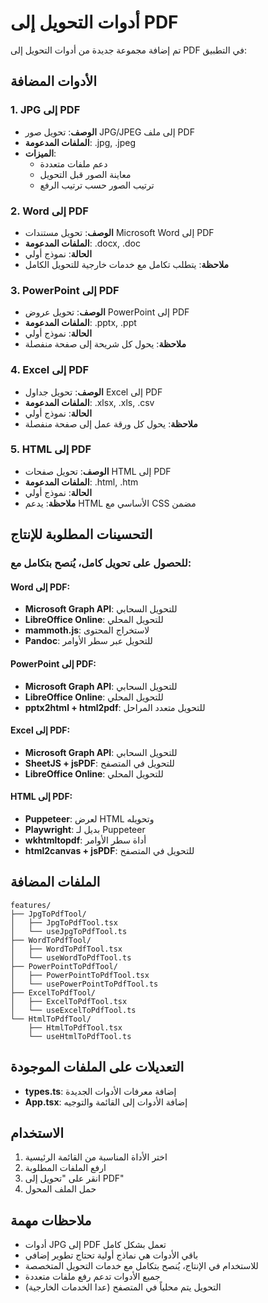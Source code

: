 # أدوات التحويل إلى PDF

تم إضافة مجموعة جديدة من أدوات التحويل إلى PDF في التطبيق:

## الأدوات المضافة

### 1. JPG إلى PDF
- **الوصف**: تحويل صور JPG/JPEG إلى ملف PDF
- **الملفات المدعومة**: .jpg, .jpeg
- **الميزات**: 
  - دعم ملفات متعددة
  - معاينة الصور قبل التحويل
  - ترتيب الصور حسب ترتيب الرفع

### 2. Word إلى PDF
- **الوصف**: تحويل مستندات Microsoft Word إلى PDF
- **الملفات المدعومة**: .docx, .doc
- **الحالة**: نموذج أولي
- **ملاحظة**: يتطلب تكامل مع خدمات خارجية للتحويل الكامل

### 3. PowerPoint إلى PDF
- **الوصف**: تحويل عروض PowerPoint إلى PDF
- **الملفات المدعومة**: .pptx, .ppt
- **الحالة**: نموذج أولي
- **ملاحظة**: يحول كل شريحة إلى صفحة منفصلة

### 4. Excel إلى PDF
- **الوصف**: تحويل جداول Excel إلى PDF
- **الملفات المدعومة**: .xlsx, .xls, .csv
- **الحالة**: نموذج أولي
- **ملاحظة**: يحول كل ورقة عمل إلى صفحة منفصلة

### 5. HTML إلى PDF
- **الوصف**: تحويل صفحات HTML إلى PDF
- **الملفات المدعومة**: .html, .htm
- **الحالة**: نموذج أولي
- **ملاحظة**: يدعم HTML الأساسي مع CSS مضمن

## التحسينات المطلوبة للإنتاج

### للحصول على تحويل كامل، يُنصح بتكامل مع:

#### Word إلى PDF:
- **Microsoft Graph API**: للتحويل السحابي
- **LibreOffice Online**: للتحويل المحلي
- **mammoth.js**: لاستخراج المحتوى
- **Pandoc**: للتحويل عبر سطر الأوامر

#### PowerPoint إلى PDF:
- **Microsoft Graph API**: للتحويل السحابي
- **LibreOffice Online**: للتحويل المحلي
- **pptx2html + html2pdf**: للتحويل متعدد المراحل

#### Excel إلى PDF:
- **Microsoft Graph API**: للتحويل السحابي
- **SheetJS + jsPDF**: للتحويل في المتصفح
- **LibreOffice Online**: للتحويل المحلي

#### HTML إلى PDF:
- **Puppeteer**: لعرض HTML وتحويله
- **Playwright**: بديل لـ Puppeteer
- **wkhtmltopdf**: أداة سطر الأوامر
- **html2canvas + jsPDF**: للتحويل في المتصفح

## الملفات المضافة

```
features/
├── JpgToPdfTool/
│   ├── JpgToPdfTool.tsx
│   └── useJpgToPdfTool.ts
├── WordToPdfTool/
│   ├── WordToPdfTool.tsx
│   └── useWordToPdfTool.ts
├── PowerPointToPdfTool/
│   ├── PowerPointToPdfTool.tsx
│   └── usePowerPointToPdfTool.ts
├── ExcelToPdfTool/
│   ├── ExcelToPdfTool.tsx
│   └── useExcelToPdfTool.ts
└── HtmlToPdfTool/
    ├── HtmlToPdfTool.tsx
    └── useHtmlToPdfTool.ts
```

## التعديلات على الملفات الموجودة

- **types.ts**: إضافة معرفات الأدوات الجديدة
- **App.tsx**: إضافة الأدوات إلى القائمة والتوجيه

## الاستخدام

1. اختر الأداة المناسبة من القائمة الرئيسية
2. ارفع الملفات المطلوبة
3. انقر على "تحويل إلى PDF"
4. حمل الملف المحول

## ملاحظات مهمة

- أدوات JPG إلى PDF تعمل بشكل كامل
- باقي الأدوات هي نماذج أولية تحتاج تطوير إضافي
- للاستخدام في الإنتاج، يُنصح بتكامل مع خدمات التحويل المتخصصة
- جميع الأدوات تدعم رفع ملفات متعددة
- التحويل يتم محلياً في المتصفح (عدا الخدمات الخارجية)